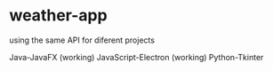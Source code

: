 # weather-app

using the same API for diferent projects

Java-JavaFX (working)
JavaScript-Electron (working)
Python-Tkinter